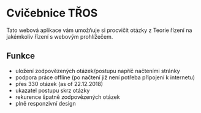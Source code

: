 # Cvičebnice TŘOS

Tato webová aplikace vám umožňuje si procvičit otázky z Teorie řízení na jakémkoliv řízení s webovým prohlížečem.

## Funkce
* uložení zodpovězených otázek/postupu napříč načteními stránky
* podpora práce offline (po načtení již není potřeba připojení k internetu)
* přes 330 otázek (as of 22.12.2018)
* ukazatel postupu skrz otázky
* rekurence špatně zodpovězených otázek
* plně responzivní design